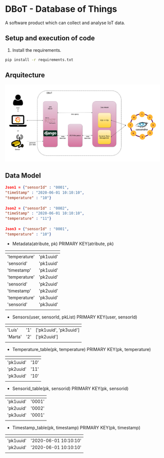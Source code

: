 # DBoT - Database of Things

A software product which can collect and analyse IoT data.

## Setup and execution of code

1. Install the requirements.

```bash
pip install -r requirements.txt
```

## Arquitecture

![Arquitecture](./imgs/arquitecture.png)

## Data Model

```json
Json1 = {"sensorId" : "0001",
"timeStamp" : "2020-06-01 10:10:10",
"temperature" : "10"}

Json2 = {"sensorId" : "0002",
"timeStamp" : "2020-06-01 10:10:10",
"temperature" : "11"}

Json3 = {"sensorId" : "0001",
"temperature" : "10"}
```

* Metadata(atribute, pk) PRIMARY KEY(atribute, pk)

[]()|[]()
---     |    ---
'temperature' | 'pk1uuid'
'sensorid' | 'pk1uuid'
'timestamp' | 'pk1uuid'
'temperature' | 'pk2uuid'
'sensorid' | 'pk2uuid'
'timestamp' | 'pk2uuid'
'temperature' | 'pk3uuid'
'sensorid' | 'pk3uuid'
[]()|[]()


* Sensors(user, sensorId, pkList) PRIMARY KEY(user, sensorId)

[]()|[]()|[]()
---     |    ---     |    ---
'Luís' | '1' | ['pk1uuid', 'pk3uuid']
'Marta' | '2' | ['pk2uuid']
[]()|[]()

* Temperature_table(pk, temperature) PRIMARY KEY(pk, temperature)

[]()|[]()
---     |    ---
'pk1uuid' | '10'
'pk2uuid' | '11'
'pk3uuid' | '10'
[]()|[]()

* Sensorid_table(pk, sensorid) PRIMARY KEY(pk, sensorid)

[]()|[]()
---     |    ---
'pk1uuid' | '0001'
'pk2uuid' | '0002'
'pk3uuid' | '0001'
[]()|[]()

* Timestamp_table(pk, timestamp) PRIMARY KEY(pk, timestamp)

[]()|[]()
---     |    ---
'pk1uuid' | '2020-06-01 10:10:10'
'pk2uuid' | '2020-06-01 10:10:10'
[]()|[]()